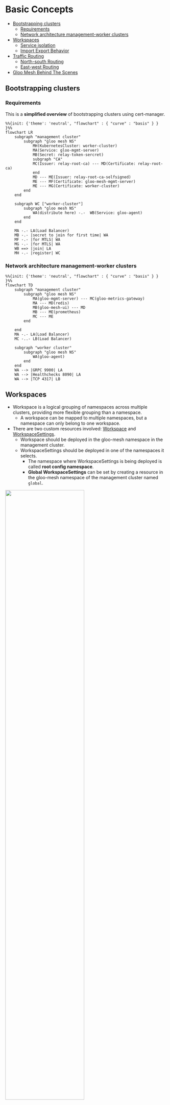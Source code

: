 # Basic Concepts

<!-- vim-markdown-toc GFM -->

* [Bootstrapping clusters](#bootstrapping-clusters)
  * [Requirements](#requirements)
  * [Network architecture management-worker clusters](#network-architecture-management-worker-clusters)
* [Workspaces](#workspaces)
  * [Service isolation](#service-isolation)
  * [Import Export Behavior](#import-export-behavior)
* [Traffic Routing](#traffic-routing)
  * [North-south Routing](#north-south-routing)
  * [East-west Routing](#east-west-routing)
* [Gloo Mesh Behind The Scenes](#gloo-mesh-behind-the-scenes)

<!-- vim-markdown-toc -->

## Bootstrapping clusters

### Requirements

This is a **simplified overview** of bootstrapping clusters using cert-manager.

```mermaid
%%{init: {'theme': 'neutral', "flowchart" : { "curve" : "basis" } } }%%
flowchart LR
    subgraph "management cluster"
        subgraph "gloo mesh NS"
            MH(KubernetesCluster: worker-cluster)
            MA(Service: gloo-mgmt-server)
            MB(Secret: relay-token-sercret)
            subgraph "CA"
            MC(Issuer: relay-root-ca) --- MD(Certificate: relay-root-ca)
            end
            MD --- ME(Issuer: relay-root-ca-selfsigned) 
            ME --- MF(Certificate: gloo-mesh-mgmt-server)
            ME --- MG(Certificate: worker-cluster)
        end
    end
    
    subgraph WC ["worker-cluster"]
        subgraph "gloo mesh NS"
            WA(distribute here) -.-  WB(Service: gloo-agent)
        end
    end

    MA -.- LA(Load Balancer)
    MB -.- |secret to join for first time| WA
    MF -.- |for MTLS| WA
    MG -.- |for MTLS| WA
    WB ==> |join| LA
    MH -.- |register| WC
```

### Network architecture management-worker clusters

```mermaid
%%{init: {'theme': 'neutral', "flowchart" : { "curve" : "basis" } } }%%
flowchart TD
    subgraph "management cluster"
        subgraph "gloo mesh NS"
            MA(gloo-mgmt-server) --- MC(gloo-metrics-gateway)
            MA --- MD(redis)
            MB(gloo-mesh-ui) --- MD
            MB --- ME(prometheus)
            MC --- ME
        end
        
    end
    MA -.- LA(Load Balancer)
    MC -..- LB(Load Balancer)
    
    subgraph "worker cluster"
        subgraph "gloo mesh NS"
            WA(gloo-agent)
        end
    end
    WA --> |GRPC 9900| LA
    WA --> |Healthchecks 8090| LA
    WA --> |TCP 4317| LB
```

## Workspaces

- Workspace is a logical grouping of namespaces across multiple clusters, providing more flexible grouping than a namespace.
  - A workspace can be mapped to multiple namespaces, but a namespace can only belong to one workspace.
- There are two custom resources involved: [Workspace](https://docs.solo.io/gloo-mesh-enterprise/main/reference/api/workspace/) and [WorkspaceSettings](https://docs.solo.io/gloo-mesh-enterprise/main/reference/api/workspace_settings/).
  - Workspace should be deployed in the gloo-mesh namespace in the management cluster.
  - WorkspaceSettings should be deployed in one of the namespaces it selects.
    - The namespace where WorkspaceSettings is being deployed is called **root config namespace**.
    - **Global WorkspaceSettings** can be set by creating a resource in the gloo-mesh namespace of the management cluster named `global`.

<img src=https://docs.solo.io/gloo-mesh-enterprise/main/img/wksp-ov3.svg width="70%" height="70%">

As shown in the image, workspace does not necessarily have to share the same name as a namespace. It can include multiple namespaces that span accross selected clusters.

### Service isolation

- Service isolation can be enabled in WorkspaceSettings.
- Service isolation restricts workspace visibility of all of [these resources](https://docs.solo.io/gloo-mesh-enterprise/main/reference/api/workspace_settings/#workspacesettingsspec-workspaceobjectselector-typedobjectselector-objectkind).
  - Behind the scenes, service isolation will create [Authorization Policy](https://istio.io/latest/docs/reference/config/security/authorization-policy/).
  - To trim sidecar config to the workspace, set `trimProxyConfig: true`. This creates [Sidecar](https://istio.io/latest/docs/reference/config/networking/sidecar/) resource in each namespace for the Workspace.
- Service isolation can be enhanced by [AccessPolicy](https://docs.solo.io/gloo-mesh-enterprise/main/reference/api/access_policy/), which is a wrapper that could generate PeerAuthentication and AuthorizationPolicy.

### Import Export Behavior

- At a high level overview, each workspaces that wants to share CR needs to explicitly define `importFrom` and `exportTo`, requiring **both workspaces to agree to the relationship**.

|    Resource Type    | Service Isolation On |      Service Isolation Off      |
|:-------------------:|:--------------------:|:-------------------------------:|
| ROUTE_TABLE         |  need import/export  |        need import/export       |
| SERVICE             |  need import/export  | **does not need import/export** |
| VIRTUAL_DESTINATION |  need import/export  |        need import/export       |
| EXTERNAL_SERVICE    |  need import/export  |        need import/export       |
| API_DOC             |  need import/export  |        need import/export       |
| GRAPHQL_*           |  need import/export  |        need import/export       |
| EXTERNAL_WORKLOAD   |  need import/export  |        need import/export       |

References:
- https://docs.solo.io/gloo-mesh-enterprise/main/concepts/multi-tenancy/
- https://www.solo.io/blog/workspaces-and-multi-tenancy/
- https://github.com/solo-io/solo-cop/tree/main/blogs/workspaces

## Traffic Routing

North-south routing and east-west routing are terms used to describe the direction of data traffic within a network.  
  
North-south routing refers to the traffic that flows between the internal and external networks.  
[The north-south section below](#north-south-routing) describes traffic specifically coming from north to south.  
  
On the other hand, east-west routing refers to the traffic that flows within the network, cluster to cluster traffic in this case.

### North-south Routing

```mermaid
%%{init: {'theme': 'neutral', "flowchart" : { "curve" : "basis" } } }%%
flowchart TD
    AA(Inbound Request) --> BA(Load Balancer)
    AA --> BB(Load Balancer)
    BA --- CA
    BB --- CB
    
    subgraph "Gloo Custom Resources"
        subgraph Gateway
            CA(Ingress Gateway) --- DA(Virtual Gateway)
            CA --- DB(Virtual Gateway)
            CB(Ingress Gateway) --- DC(Virtual Gateway)
        end
        subgraph Routing
            DB --- EA(Route Table)
            EA ---|can delegates| EB(Route Table)
        end
        subgraph Destination
            EA ---- FA(Virtual Destination)
            EA --- GA(External Service)
            EA --- HA(Cloud Provider<br>i.e. AWS Lambda)
        end
    end
    
    FA --- IA(K8S Service)
    IA --- JA(App)
    GA --- JB(App)
    HA --- JC(App)
```

- [VirtualGateway](https://docs.solo.io/gloo-mesh-enterprise/main/reference/api/virtual_gateway/)
  - VG should be attached to the ingress gateway. This means:
    - Port mapping must [matches](https://github.com/wp-wcm/city/blob/main/infrastructure/k8s/environments/lab2/clusters/mgmt-east/gloo-mesh/federation-demo/intramesh_route/virtualgateway-bookinfo.yaml#L14) the gateway.
    - The workspace where VG is deployed must have visibility to the Ingress Gateway Service.
  - When VG is successfully deployed, [Gateway](https://istio.io/latest/docs/reference/config/networking/gateway/) object will be created.
  - RouteTable must also be bound to this resource. This means:
    - Workspace where VG is deployed must have visibility to RT.
- [RouteTable](https://docs.solo.io/gloo-mesh-enterprise/main/reference/api/route_table/)
  - Define routing rules after VG.
  - VirtualService resource will be generated in selected clusters and will be visible only to defined workspace.
  - RT supports three types of routes: HTTP, TCP, and TLS.
- [Virtual Destination](https://docs.solo.io/gloo-mesh-enterprise/main/reference/api/virtual_destination/)
  - ServiceEntry and DestinationRule resources will be generated in selected clusters and will be visible only to defined workspace.
  - VD forwards request to one of the backing services **randomly**.
  - **If more than one service per cluster is selected, VD will be invalid and will not be translated**.
  - To forward to the local cluster service only, a FailoverPolicy and/or OutlierDetectionPolicy must be configured.
- [External Service](https://docs.solo.io/gloo-mesh-enterprise/main/reference/api/external_service/)
  - ServiceEntry resource will be generated in selected clusters and will be visible only to defined workspace.
  - IP addresses for ES can be resolved via DNS or provided statically using [ExternalEndpoint](https://docs.solo.io/gloo-mesh-enterprise/main/reference/api/external_endpoint/)

### East-west Routing

```mermaid
%%{init: {'theme': 'neutral', "flowchart" : { "curve" : "basis" } } }%%
flowchart LR
    subgraph "management cluster"
        M1(RootTrustPolicy:<br>To Allow MTLS trust<br>between worker clusters)
    end
    
    subgraph WC1 ["worker-cluster-1"]
        subgraph WC1X [Workspace X]
            WC1A(request) ==> WC1B(Service: frontend)
        end
        subgraph WC1GW [Workspace gateways]
            WC1C(east-west-gateway)
        end
    end

    subgraph WC2 ["worker-cluster-2"]
        subgraph WC2X [Workspace X]
            WC2A(Service: backend)
        end
        subgraph WC2GW [Workspace gateways]
            WC2B(east-west-gateway)
        end
        WC2B ==> WC2A
    end

    M1 -.- WC2B
    M1 -.- WC1C
    WC1X -.- |same workspace| WC2X
    WC1GW -.- |same workspace| WC2GW
    WC1C --- AA(Load Balancer)
    AB(Load Balancer) ==> WC2B
    WC1B ==> |MTLS: 15443| AB
```

- Each east-west gateway exposes itself through LoadBalancer.
- In this example, before the frontend service reaches the LB, the sidecar looks for RT in the workspace, which then looks for VD.
- By default, each workspace will use the east-west gateway with label `"istio": "eastwestgateway"`, which is defined in WorkspaceSettings.
- As shown in the graph, **RootTrustPolicy** is necessary for work clusters to trust each other and establish MTLS in the east-west gateway.

## Gloo Mesh Behind The Scenes

Gloo Mesh mostly is a wrapper of Istio CR. Following table will show generated Istio resources behind the scenes:
| Gloo Resource Name              | Property                | Generated Istio Resources                      |
| -------------------------       | ------------------      | -------------------------------------------    |
| AccessPolicy                    |                         | AuthorizationPolicy<br>PeerAuthentication      |
| ExternalService                 |                         | ServiceEntry                                   |
| GatewayLifecycleManager         |                         | IstioOperator                                  |
| IstioLifecycleManager           |                         | IstioOperator                                  |
| RouteTable                      |                         | VirtualService                                 |
| ProxyProtocolPolicy             |                         | EnvoyFilter                                    |
| VirtualDestination<sup>*1</sup> |                         | DestinationRule<br>ServiceEntry<br>EnvoyFilter |
| VirtualGateway                  |                         | Gateway                                        |
| WorkspaceSettings               | serviceIsolation        | AuthorizationPolicy                            |
|                                 | trimProxyConfig         | Sidecar                                        |
|                                 | exportTo<sup>*2</sup>   |                                                |
|                                 | importFrom<sup>*3</sup> |                                                |
|                                 | federation              | ServiceEntry<br>EnvoyFilter                    |

- *1 EnvoyFilter is generated in eastwest gateway to allow request directed to configured host
- *2 Copy Istio resources from this workspace to other workspace
- *3 Copy Istio resources from other workspace to this workspace
